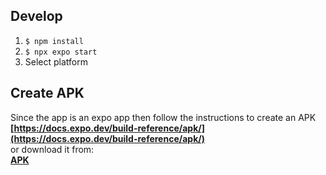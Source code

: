 ## Develop
1. `$ npm install`
2. `$ npx expo start`
3. Select platform

## Create APK
Since the app is an expo app then follow the instructions to create an APK<br/>
**[https://docs.expo.dev/build-reference/apk/](https://docs.expo.dev/build-reference/apk/)** <br/>
or download it from:<br/>
**[APK](https://drive.google.com/file/d/1oGed2a2JS3wTFvNxPPV14KDYWv7_0Pog/view?usp=drive_link)**

